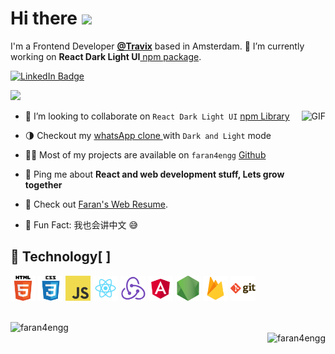 <h1>Hi there <img src="https://media.giphy.com/media/hvRJCLFzcasrR4ia7z/giphy.gif" width="45px"></h1>

<p>I'm a Frontend Developer <strong><a target="_blank"  href="https://travix.com/">@Travix</a></strong> based in Amsterdam. 🔭 I’m currently working on <strong>React Dark Light UI</strong><a target="_blank"  href="https://www.npmjs.com/package/react-dark-light-ui"> npm package</a>.

<a target="_blank"  href="https://www.linkedin.com/in/faran4engg/"><img src="https://img.shields.io/badge/-@faran4engg-0077B5?style=flat-square&amp;labelColor=0077B5&amp;logo=LinkedIn&amp;link=https://www.linkedin.com/in/faran4engg/" alt="LinkedIn Badge"></a>

![](https://visitor-badge.glitch.me/badge?page_id=faran4engg.faran4engg)

</p>

<img align="right" alt="GIF" height="300px" src="https://media.giphy.com/media/du3J3cXyzhj75IOgvA/giphy.gif" />

<!-- <h2>⚡️ Few Quick Facts</h2> -->

- 👯 I’m looking to collaborate on `React Dark Light UI` <a href="https://www.npmjs.com/package/react-dark-light-ui" target="_blank">npm Library</a>

- 🌗 Checkout my <a target="_blank"  href="https://faran-whatsapp.web.app/login">whatsApp clone </a>with `Dark and Light` mode

- 👨‍💻 Most of my projects are available on `faran4engg` <a target="_blank"  href="https://github.com/faran4engg">Github</a>

- 💬 Ping me about <strong>React and web development stuff, Lets grow together</strong>

- 📙 Check out <a target="_blank"  href="https://faran-cv.web.app/">Faran's Web Resume</a>.

- 🎉 Fun Fact: 我也会讲中文 😅

<h2>🚀 Technology[ ]</h2>

<p>
<code><img height="40" src="https://raw.githubusercontent.com/github/explore/80688e429a7d4ef2fca1e82350fe8e3517d3494d/topics/html/html.png"></code>
<code><img height="40" src="https://raw.githubusercontent.com/github/explore/80688e429a7d4ef2fca1e82350fe8e3517d3494d/topics/css/css.png"></code>
<code><img height="40" src="https://raw.githubusercontent.com/github/explore/80688e429a7d4ef2fca1e82350fe8e3517d3494d/topics/javascript/javascript.png"></code>
<code><img height="40" src="https://raw.githubusercontent.com/github/explore/80688e429a7d4ef2fca1e82350fe8e3517d3494d/topics/react/react.png"></code>
<code><img height="40" src="https://raw.githubusercontent.com/github/explore/5c058a388828bb5fde0bcafd4bc867b5bb3f26f3/topics/redux/redux.png"></code>
<code><img height="40" src="https://raw.githubusercontent.com/github/explore/80688e429a7d4ef2fca1e82350fe8e3517d3494d/topics/angular/angular.png"></code>
<code><img height="40" src="https://raw.githubusercontent.com/github/explore/80688e429a7d4ef2fca1e82350fe8e3517d3494d/topics/nodejs/nodejs.png"></code>
<code><img height="40" src="https://raw.githubusercontent.com/github/explore/80688e429a7d4ef2fca1e82350fe8e3517d3494d/topics/firebase/firebase.png"></code>
<code><img height="40" src="https://raw.githubusercontent.com/github/explore/80688e429a7d4ef2fca1e82350fe8e3517d3494d/topics/git/git.png"></code>
</p>
<br />

<img  align="left" style="padding: 0" src="https://github-readme-stats.vercel.app/api?username=faran4engg&show_icons=true&count_private=true&&include_all_commits =true&theme=onedark" alt="faran4engg" />
<br />
<img align="right" style="padding: 0" src="https://github-readme-stats.vercel.app/api/top-langs/?username=faran4engg&hide=css&theme=nord&layout=compact" alt="faran4engg" />
